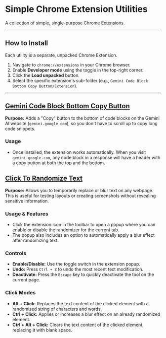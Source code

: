 # Simple Chrome Extension Utilities
A collection of simple, single-purpose Chrome Extensions.

---

## How to Install
Each utility is a separate, unpacked Chrome Extension.

1. Navigate to `chrome://extensions` in your Chrome browser.
2. Enable **Developer mode** using the toggle in the top-right corner.
3. Click the **Load unpacked** button.
4. Select the specific extension's sub-folder (e.g., `Gemini Code Block Bottom Copy Button/Extension`).

---

## [Gemini Code Block Bottom Copy Button](Gemini%20Code%20Block%20Bottom%20Copy%20Button/)
**Purpose:** Adds a "Copy" button to the bottom of code blocks on the Gemini AI website (`gemini.google.com`), so you don't have to scroll up to copy long code snippets.

### Usage
- Once installed, the extension works automatically. When you visit `gemini.google.com`, any code block in a response will have a header with a copy button at both the top and the bottom.

## [Click To Randomize Text](Click%20To%20Randomize%20Text/)
**Purpose:** Allows you to temporarily replace or blur text on any webpage. This is useful for testing layouts or creating screenshots without revealing sensitive information.

### Usage & Features
- Click the extension icon in the toolbar to open a popup where you can enable or disable the randomizer for the current tab.
- The popup also includes an option to automatically apply a blur effect after randomizing text.

### Controls
- **Enable/Disable:** Use the toggle switch in the extension popup.
- **Undo:** Press `Ctrl + Z` to undo the most recent text modification.
- **Deactivate:** Press the `Escape` key to quickly deactivate the tool on the current page.

### Click Modes
- **Alt + Click:** Replaces the text content of the clicked element with a randomized string of characters and words.
- **Ctrl + Click:** Applies or increases a blur effect on an already randomized element.
- **Ctrl + Alt + Click:** Clears the text content of the clicked element, replacing it with blank space.
